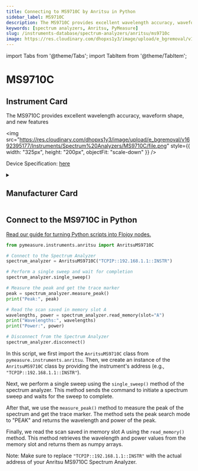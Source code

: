```yaml
---
title: Connecting to MS9710C by Anritsu in Python
sidebar_label: MS9710C
description: The MS9710C provides excellent wavelength accuracy, waveform shape, and new features
keywords: [spectrum analyzers, Anritsu, PyMeasure]
slug: /instruments-database/spectrum-analyzers/anritsu/ms9710c
image: https://res.cloudinary.com/dhopxs1y3/image/upload/e_bgremoval/v1692395177/Instruments/Spectrum%20Analyzers/MS9710C/file.png
---
```


import Tabs from '@theme/Tabs';
import TabItem from '@theme/TabItem';

# MS9710C

## Instrument Card

<div className="flex">

<div>

The MS9710C provides excellent wavelength accuracy, waveform shape, and new features

</div>

<img src="https://res.cloudinary.com/dhopxs1y3/image/upload/e_bgremoval/v1692395177/Instruments/Spectrum%20Analyzers/MS9710C/file.png" style={{ width: "325px", height: "200px", objectFit: "scale-down" }} />

</div>

<div className="flex text-center">

<p>Device Specification: <a target="\_blank" href="https://dl.cdn-anritsu.com/en-us/test-measurement/files/Brochures-Datasheets-Catalogs/Brochure/MS9710C_E11000.pdf">here</a></p>

</div>

<details style={{ marginTop: "15px"}}>
<summary><h2>Manufacturer Card</h2></summary>

<img src="https://res.cloudinary.com/dhopxs1y3/image/upload/v1692125977/Instruments/Vendor%20Logos/Anritsu.png" style={{ width: "100%", height: "170px",objectFit: "scale-down" }} />

**Anritsu** Has Testing Solutions for Automotive, Government, Data Center, & IoT Industries. Test Solutions for IoT Devices, Government Radar, Automotive, & Signal Integrity.

<ul>
  <li>Headquarters: JAPAN</li>
  <li>Yearly Revenue (millions, USD): 670.0</li>
  <li>Vendor Website: <a href="https://www.anritsu.com/en-us/">here</a></li>
</ul>
</details>

## Connect to the MS9710C in Python

[Read our guide for turning Python scripts into Flojoy nodes.](https://docs.flojoy.ai/custom-nodes/creating-custom-node/)
<Tabs>
<TabItem value="PyMeasure" label="PyMeasure">


```python
from pymeasure.instruments.anritsu import AnritsuMS9710C

# Connect to the Spectrum Analyzer
spectrum_analyzer = AnritsuMS9710C("TCPIP::192.168.1.1::INSTR")

# Perform a single sweep and wait for completion
spectrum_analyzer.single_sweep()

# Measure the peak and get the trace marker
peak = spectrum_analyzer.measure_peak()
print("Peak:", peak)

# Read the scan saved in memory slot A
wavelengths, power = spectrum_analyzer.read_memory(slot="A")
print("Wavelengths:", wavelengths)
print("Power:", power)

# Disconnect from the Spectrum Analyzer
spectrum_analyzer.disconnect()
```

In this script, we first import the `AnritsuMS9710C` class from `pymeasure.instruments.anritsu`. Then, we create an instance of the `AnritsuMS9710C` class by providing the instrument's address (e.g., `"TCPIP::192.168.1.1::INSTR"`).

Next, we perform a single sweep using the `single_sweep()` method of the spectrum analyzer. This method sends the command to initiate a spectrum sweep and waits for the sweep to complete.

After that, we use the `measure_peak()` method to measure the peak of the spectrum and get the trace marker. The method sets the peak search mode to "PEAK" and returns the wavelength and power of the peak.

Finally, we read the scan saved in memory slot A using the `read_memory()` method. This method retrieves the wavelength and power values from the memory slot and returns them as numpy arrays.

Note: Make sure to replace `"TCPIP::192.168.1.1::INSTR"` with the actual address of your Anritsu MS9710C Spectrum Analyzer.

</TabItem>
</Tabs>